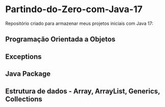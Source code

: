 # Partindo-do-Zero-com-Java-17
Repositório criado para armazenar meus projetos iniciais com Java 17:
## Programação Orientada a Objetos
## Exceptions
## Java Package
## Estrutura de dados - Array, ArrayList, Generics, Collections
